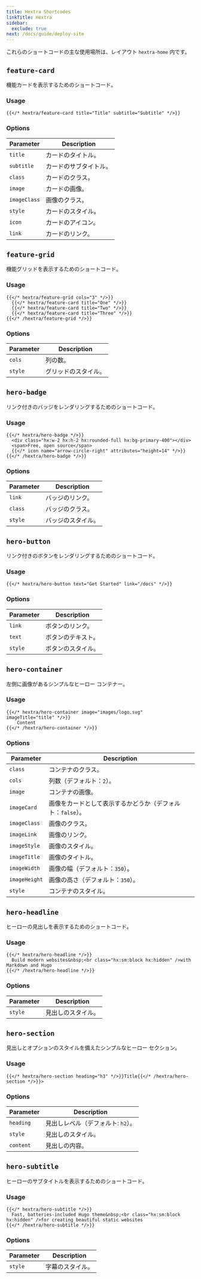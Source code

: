 ```yaml
---
title: Hextra Shortcodes
linkTitle: Hextra
sidebar:
  exclude: true
next: /docs/guide/deploy-site
---
```


これらのショートコードの主な使用場所は、レイアウト `hextra-home` 内です。

## `feature-card`

機能カードを表示するためのショートコード。

### Usage

```
{{</* hextra/feature-card title="Title" subtitle="Subtitle" */>}}
```

### Options

| Parameter    | Description |
|--------------|-------------|
| `title`      | カードのタイトル。   |
| `subtitle`   | カードのサブタイトル。 |
| `class`      | カードのクラス。    |
| `image`      | カードの画像。     |
| `imageClass` | 画像のクラス。     |
| `style`      | カードのスタイル。   |
| `icon`       | カードのアイコン。   |
| `link`       | カードのリンク。    |

## `feature-grid`

機能グリッドを表示するためのショートコード。

### Usage

```
{{</* hextra/feature-grid cols="3" */>}}
  {{</* hextra/feature-card title="One" */>}}
  {{</* hextra/feature-card title="Two" */>}}
  {{</* hextra/feature-card title="Three" */>}}
{{</* /hextra/feature-grid */>}}
```

### Options

| Parameter | Description |
|-----------|-------------|
| `cols`    | 列の数。        |
| `style`   | グリッドのスタイル。  |

## `hero-badge`

リンク付きのバッジをレンダリングするためのショートコード。

### Usage

```
{{</* hextra/hero-badge */>}}
  <div class="hx:w-2 hx:h-2 hx:rounded-full hx:bg-primary-400"></div>
  <span>Free, open source</span>
  {{</* icon name="arrow-circle-right" attributes="height=14" */>}}
{{</* /hextra/hero-badge */>}}
```

### Options

| Parameter | Description |
|-----------|-------------|
| `link`    | バッジのリンク。    |
| `class`   | バッジのクラス。    |
| `style`   | バッジのスタイル。   |

## `hero-button`

リンク付きのボタンをレンダリングするためのショートコード。

### Usage

```
{{</* hextra/hero-button text="Get Started" link="/docs" */>}}
```

### Options

| Parameter | Description |
|-----------|-------------|
| `link`    | ボタンのリンク。    |
| `text`    | ボタンのテキスト。   |
| `style`   | ボタンのスタイル。   |

## `hero-container`

左側に画像があるシンプルなヒーロー コンテナー。

### Usage

```
{{</* hextra/hero-container image="images/logo.svg"  imageTitle="title" */>}}
    Content
{{</* /hextra/hero-container */>}}
```

### Options

| Parameter     | Description                       |
|---------------|-----------------------------------|
| `class`       | コンテナのクラス。                         |
| `cols`        | 列数（デフォルト：`2`）。                    |
| `image`       | コンテナの画像。                          |
| `imageCard`   | 画像をカードとして表示するかどうか（デフォルト：`false`）。 |
| `imageClass`  | 画像のクラス。                           |
| `imageLink`   | 画像のリンク。                           |
| `imageStyle`  | 画像のスタイル。                          |
| `imageTitle`  | 画像のタイトル。                          |
| `imageWidth`  | 画像の幅（デフォルト：`350`）。                |
| `imageHeight` | 画像の高さ（デフォルト：`350`）。               |
| `style`       | コンテナのスタイル。                        |

## `hero-headline`

ヒーローの見出しを表示するためのショートコード。

### Usage

```
{{</* hextra/hero-headline */>}}
  Build modern websites&nbsp;<br class="hx:sm:block hx:hidden" />with Markdown and Hugo
{{</* /hextra/hero-headline */>}}
```

### Options

| Parameter | Description |
|-----------|-------------|
| `style`   | 見出しのスタイル。   |

## `hero-section`

見出しとオプションのスタイルを備えたシンプルなヒーロー セクション。

### Usage

```
{{</* hextra/hero-section heading="h3" */>}}Title{{</* /hextra/hero-section */>}}>
```

### Options

| Parameter | Description          |
|-----------|----------------------|
| `heading` | 見出しレベル（デフォルト: `h2`）。 |
| `style`   | 見出しのスタイル。            |
| `content` | 見出しの内容。              |

## `hero-subtitle`

ヒーローのサブタイトルを表示するためのショートコード。

### Usage

```
{{</* hextra/hero-subtitle */>}}
  Fast, batteries-included Hugo theme&nbsp;<br class="hx:sm:block hx:hidden" />for creating beautiful static websites
{{</* /hextra/hero-subtitle */>}}
```

### Options

| Parameter | Description |
|-----------|-------------|
| `style`   | 字幕のスタイル。    |
